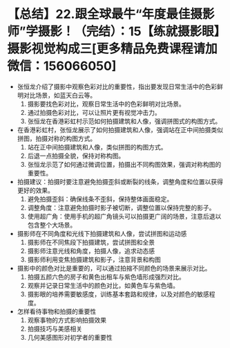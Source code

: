 # 【总结】22.跟全球最牛“年度最佳摄影师”学摄影！（完结）：15【练就摄影眼】摄影视觉构成三[更多精品免费课程请加微信：156066050]

-   张恒龙介绍了摄影中观察色彩对比的重要性，指出要发现日常生活中的色彩鲜明对比场景，如蓝天白云等。
    1.  摄影要找色彩对比，观察日常生活中的色彩鲜明对比场景。
    2.  通过拍摄色彩对比，可以让照片更有视觉冲击力。
    3.  张恒龙在香港彩虹村示范如何拍摄建筑和人像，强调拼图式的构图方式。
-   在香港彩虹村，张恒龙展示了如何拍摄建筑和人像，强调站在正中间拍摄类似拼图，拍摄对称的构图方式。
    1.  站在正中间拍摄建筑和人像，类似拼图的构图方式。
    2.  后退一点拍摄全貌，保持对称构图。
    3.  张恒龙示范了如何通过微调位置，拍摄出不同构图效果，强调对称构图的重要性。
-   拍摄建议：拍摄时要注意避免拍摄歪斜或断裂的线条，调整角度和位置以获得更好的效果。
    1.  避免拍摄歪斜：确保线条不歪斜，保持整体画面稳定。
    2.  调整角度：注意避免拍摄时影子被切断，调整位置以保持完整的影子。
    3.  使用超广角：使用手机的超广角镜头可以拍摄更广阔的场景，注意后退以包含整个大场景。
-   摄影师在不同角度和光线下拍摄建筑和人像，尝试拼图和运动感
    1.  摄影师在不同焦段下拍摄建筑，尝试拼图和全景
    2.  摄影师注意光线和角度，拍摄人像，追求动态感
    3.  摄影师利用变焦拍摄建筑和影子，注意背景和构图
-   摄影中的颜色对比是重要的，可以通过拍摍不同颜色的场景来展示对比。
    1.  拍摄五颜六色的房子和黄色出租车与紫色墙形成强烈对比。
    2.  观察并记录日常生活中的颜色对比，如黄色车与紫色墙。
    3.  摄影眼的培养需要敏感度，训练基本套路和规律，以及对颜色的敏感程度。
-   怎样看待事物和拍摄的重要性
    1.  观察事物的方式影响拍摄效果
    2.  拍摄技巧与美感相关
    3.  几何美感图形对初学者的重要性